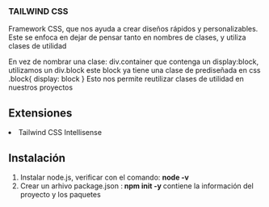 <div aling="center">
<h3>TAILWIND CSS</h3>
</div>
<p>Framework CSS, que nos ayuda a crear diseños rápidos y personalizables.
Este se enfoca en dejar de pensar tanto en nombres de clases, y utiliza clases de utilidad
<p>En vez de nombrar una clase: div.container que contenga un display:block, utilizamos un div.block este block ya tiene una clase de prediseñada en css .block{ display: block }
Esto nos permite reutilizar clases de utilidad en nuestros proyectos</p>

## Extensiones

<li>Tailwind CSS Intellisense</li>

## Instalación

<ol>
    <li>Instalar node.js, verificar con el comando: <b>node -v</b></li>
    <li>Crear un arhivo package.json :<b> npm init -y </b> contiene la información del proyecto y los paquetes</li>

</ol>
